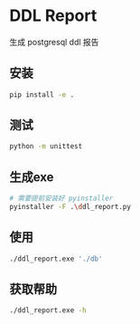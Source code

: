 # DDL Report

生成 postgresql ddl 报告

## 安装

```bash
pip install -e .
```

## 测试

```bash
python -m unittest
```

## 生成exe

```bash
# 需要提前安装好 pyinstaller
pyinstaller -F .\ddl_report.py
```

## 使用

```bash
./ddl_report.exe './db'
```

## 获取帮助

```bash
./ddl_report.exe -h
```
